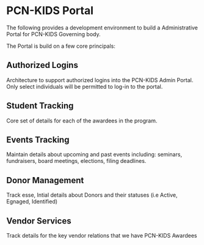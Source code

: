 

# PCN-KIDS Portal

The following provides a development environment to build a Administrative Portal for PCN-KIDS Governing body. 


The Portal is build on a few core principals:

## Authorized Logins

Architecture to support authorized logins into the PCN-KIDS Admin Portal. Only select individuals will be permitted to log-in to the portal.

## Student Tracking

Core set of details for each of the awardees in the program.



## Events Tracking

Maintain details about upcoming and past events including: seminars, fundraisers, board meetings, elections, filing deadlines.

## Donor Management

Track esse, Intial details about Donors and their statuses (i.e Active, Egnaged, Identified)

## Vendor Services

Track details for the key vendor relations that we have PCN-KIDS Awardees

